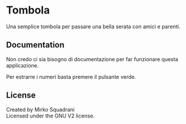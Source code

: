 # Tombola

Una semplice tombola per passare una bella serata con amici e parenti.

## Documentation
Non credo ci sia bisogno di documentazione per far funzionare questa applicazione. 

Per estrarre i numeri basta premere il pulsante verde.


## License
Created by Mirko Squadrani  
Licensed under the GNU V2 license.
